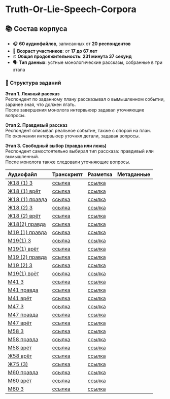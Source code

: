 # Truth-Or-Lie-Speech-Corpora

## 📚 Состав корпуса

- 🎧 **60 аудиофайлов**, записанных от **20 респондентов**
- 👥 **Возраст участников**: от **17 до 67 лет**
- ⏱ **Общая продолжительность**: **231 минута 37 секунд**
- 🗣 **Тип данных**: устные монологические рассказы, собранные в три этапа

### 🔄 Структура заданий

**Этап 1. Ложный рассказ**  
Респондент по заданному плану рассказывал о вымышленном событии, заранее зная, что должен лгать.  
После завершения монолога интервьюер задавал уточняющие вопросы.

**Этап 2. Правдивый рассказ**  
Респондент описывал реальное событие, также с опорой на план.  
По окончании интервьюер уточнял детали, задавая вопросы.

**Этап 3. Свободный выбор (правда или ложь)**  
Респондент самостоятельно выбирал тип рассказа: правдивый или вымышленный.  
После монолога также следовали уточняющие вопросы.

| Аудиофайл | Транскрипт | Разметка | Метаданные |
|:----------|:-----------|:---------|:------------|
| [Ж18 (1) 3](./Audio/17-20/Ж18%20(1)%203.mp3) | [ссылка](https://github.com/polyamba/Truth-Or-Lie-Speech-Corpora/blob/main/Transcriptions/Ж18%20(1)%203.mp3.txt) | [ссылка](https://github.com/polyamba/Truth-Or-Lie-Speech-Corpora/blob/main/Annotation/Ж18%20(1)%203_Жилина_2.txt) |              |
| [Ж18 (1) врëт](https://github.com/polyamba/Truth-Or-Lie-Speech-Corpora/blob/main/Audio/17-20/Ж18%20(1)%20врëт.txt) | [ссылка](https://github.com/polyamba/Truth-Or-Lie-Speech-Corpora/blob/main/Transcriptions/Ж18%20(1)%20врёт.mp3.txt) | [ссылка](https://github.com/polyamba/Truth-Or-Lie-Speech-Corpora/blob/main/Annotation/Ж18%20(1)%20врëт.txt) |              |
| [Ж18 (1) правда](https://github.com/polyamba/Truth-Or-Lie-Speech-Corpora/blob/main/Audio/17-20/Ж18%20(1)%20правда.txt) | [ссылка](https://github.com/polyamba/Truth-Or-Lie-Speech-Corpora/blob/main/Transcriptions/Ж18%20(1)%20правда.mp3.txt) | [ссылка](https://github.com/polyamba/Truth-Or-Lie-Speech-Corpora/blob/main/Annotation/Ж18%20(1)%20правда_Жилина.txt) |              |
| [Ж18 (2) 3](https://github.com/polyamba/Truth-Or-Lie-Speech-Corpora/blob/main/Audio/17-20/Ж18%20(2)%203.mp3) | [ссылка](https://github.com/polyamba/Truth-Or-Lie-Speech-Corpora/blob/main/Transcriptions/Ж18%20(2)%203.mp3.txt) | [ссылка](https://github.com/polyamba/Truth-Or-Lie-Speech-Corpora/blob/main/Annotation/Ж18%20(2)%203.txt) |              |
| [Ж18 (2) врёт](https://github.com/polyamba/Truth-Or-Lie-Speech-Corpora/blob/main/Audio/17-20/Ж18%20(2)%20врёт.mp3) | [ссылка](https://github.com/polyamba/Truth-Or-Lie-Speech-Corpora/blob/main/Transcriptions/Ж18%20(2)%20врёт.mp3.txt) | [ссылка](https://github.com/polyamba/Truth-Or-Lie-Speech-Corpora/blob/main/Annotation/Ж18(2)%20врет.txt) |              |
| [Ж18(2) правда](./Audio/17-20/М18(2)%20правда.mp3) | [ссылка](https://github.com/polyamba/Truth-Or-Lie-Speech-Corpora/blob/main/Transcriptions/М18(2)%20правда.mp3.txt) | [ссылка](https://github.com/polyamba/Truth-Or-Lie-Speech-Corpora/blob/main/Annotation/М18(2)_правда.txt) |              |
| [М19 (1) правда](./Audio/17-20/М19%20(1)%20говорит%20правду.mp3) | [ссылка](https://github.com/polyamba/Truth-Or-Lie-Speech-Corpora/blob/main/Transcriptions/М19%20(1)%20говорит%20правду.mp3.txt) | [ссылка](https://github.com/polyamba/Truth-Or-Lie-Speech-Corpora/tree/main/Annotation) |              |
| [М19(1) 3](./Audio/17-20/М18(2)%20правда.mp3) | [ссылка](https://github.com/polyamba/Truth-Or-Lie-Speech-Corpora/blob/main/Transcriptions/М18(2)%20правда.mp3.txt) | [ссылка](https://github.com/polyamba/Truth-Or-Lie-Speech-Corpora/blob/main/Annotation/М18(2)_правда.txt) |              |
| [М19(1) врёт](./Audio/17-20/М18(2)%20правда.mp3) | [ссылка](https://github.com/polyamba/Truth-Or-Lie-Speech-Corpora/blob/main/Transcriptions/М18(2)%20правда.mp3.txt) | [ссылка](https://github.com/polyamba/Truth-Or-Lie-Speech-Corpora/blob/main/Annotation/М18(2)_правда.txt) |              |
| [М19 (2) правда](./Audio/17-20/М19%20(2)%20говорит%20правду.mp3) | [ссылка](https://github.com/polyamba/Truth-Or-Lie-Speech-Corpora/blob/main/Transcriptions/М19%20(2)%20говорит%20правду.mp3.txt) | [ссылка](https://github.com/polyamba/Truth-Or-Lie-Speech-Corpora/blob/main/Annotation/М19_3.txt) |              |
| [М19 (2) 3](./Audio/17-20/М19%20(2)%203.mp3) | [ссылка](https://github.com/polyamba/Truth-Or-Lie-Speech-Corpora/blob/main/Transcriptions/М19%20(2)%203.mp3.txt) | [ссылка](https://github.com/polyamba/Truth-Or-Lie-Speech-Corpora/blob/main/Annotation/М19(2)3.txt) |              |
| [М19(1) врёт](./Audio/17-20/М18(1)%20врёт.mp3) | [ссылка](https://github.com/polyamba/Truth-Or-Lie-Speech-Corpora/blob/main/Transcriptions/М18(1)%20врёт.mp3.txt) | [ссылка](https://github.com/polyamba/Truth-Or-Lie-Speech-Corpora/blob/main/Annotation/М18(1)_врёт.txt) |              |
| [М41 3](./Audio/41-55/М41%203.mp3) | [ссылка](https://github.com/polyamba/Truth-Or-Lie-Speech-Corpora/blob/main/Transcriptions/М41%203.mp3.txt) | [ссылка](https://github.com/polyamba/Truth-Or-Lie-Speech-Corpora/blob/main/Annotation/M41%203.xlsx) |              |
| [М41 правда](./Audio/41-55/М41%20говорит%20правду.mp3) | [ссылка](https://github.com/polyamba/Truth-Or-Lie-Speech-Corpora/blob/main/Transcriptions/М41%20говорит%20правду.mp3.txt) | [ссылка](https://github.com/polyamba/Truth-Or-Lie-Speech-Corpora/blob/main/Annotation/M41%20ƒîƒîa®в%20ƒa††§r.xlsx) |              |
| [М41 врёт](./Audio/41-55/М41%20врёт.mp3) | [ссылка](https://github.com/polyamba/Truth-Or-Lie-Speech-Corpora/blob/main/Transcriptions/М41%20врёт.mp3.txt) | [ссылка](https://github.com/polyamba/Truth-Or-Lie-Speech-Corpora/blob/main/Annotation/M41%20Гасв.xlsx) |              |
| [М47 3](./Audio/41-55/М47%203.mp3) | [ссылка](https://github.com/polyamba/Truth-Or-Lie-Speech-Corpora/blob/main/Transcriptions/М47%203.mp3.txt) | [ссылка](https://github.com/polyamba/Truth-Or-Lie-Speech-Corpora/blob/main/Annotation/М47%203.xlsx) |              |
| [М47 правда](./Audio/41-55/М47%20говорит%20правду.mp3) | [ссылка](https://github.com/polyamba/Truth-Or-Lie-Speech-Corpora/blob/main/Transcriptions/М47%20говорит%20правду.mp3.txt) | [ссылка](https://github.com/polyamba/Truth-Or-Lie-Speech-Corpora/blob/main/Annotation/М47%20ƒîƒîa®в%20ƒa††§r.xlsx) |              |
| [М47 врёт](./Audio/41-55/М47%20врёт.mp3) | [ссылка](https://github.com/polyamba/Truth-Or-Lie-Speech-Corpora/blob/main/Transcriptions/М47%20врёт.mp3.txt) | [ссылка](https://github.com/polyamba/Truth-Or-Lie-Speech-Corpora/blob/main/Annotation/М47%20Гасв.xlsx) |              |
| [М58 3](./Audio/55%2B/М58%203.mp3) | [ссылка](https://github.com/polyamba/Truth-Or-Lie-Speech-Corpora/blob/main/Transcriptions/М58%203.mp3.txt) | [ссылка](https://github.com/polyamba/Truth-Or-Lie-Speech-Corpora/blob/main/Annotation/М58%203.xlsx) |              |
| [М58 правда](./Audio/55%2B/М58%20говорит%20правду.mp3) | [ссылка](https://github.com/polyamba/Truth-Or-Lie-Speech-Corpora/blob/main/Transcriptions/М58%20говорит%20правду.mp3.txt) | [ссылка](https://github.com/polyamba/Truth-Or-Lie-Speech-Corpora/blob/main/Annotation/М58%20ƒîƒîa®в%20ƒa††§r.xlsx) |              |
| [М58 врёт](./Audio/55%2B/М58%20врёт.mp3) | [ссылка](https://github.com/polyamba/Truth-Or-Lie-Speech-Corpora/blob/main/Transcriptions/М58%20врёт.mp3.txt) | [ссылка](https://github.com/polyamba/Truth-Or-Lie-Speech-Corpora/blob/main/Annotation/М58%20Гасв.xlsx) |              |
| [Ж58 врёт](./Audio/55%2B/Ж58%20врёт.mp3) | [ссылка](https://github.com/polyamba/Truth-Or-Lie-Speech-Corpora/blob/main/Transcriptions/Ж58%20врёт.mp3.txt) | [ссылка](./Annotation) |              |
| [Ж75 (3)](./Audio/55%2B/Ж75%20(3).mp3) | [ссылка](https://github.com/polyamba/Truth-Or-Lie-Speech-Corpora/blob/main/Transcriptions/Ж75%20(3).mp3.txt) | [ссылка](./Annotation) |              |
| [М60 правда](./Audio/55%2B/М60%20говорит%20правда.m4a) | [ссылка](https://github.com/polyamba/Truth-Or-Lie-Speech-Corpora/blob/main/Transcriptions/М60%20говорит%20правда.mp3.txt) | [ссылка](./Annotation) |              |
| [М60 врёт](./Audio/55%2B/М60%20врёт.m4a) | [ссылка](https://github.com/polyamba/Truth-Or-Lie-Speech-Corpora/blob/main/Transcriptions/М60%20врёт.mp3.txt) | [ссылка](./Annotation) |              |
| [М60 3](./Audio/55%2B/М60%203.m4a) | [ссылка](https://github.com/polyamba/Truth-Or-Lie-Speech-Corpora/blob/main/Transcriptions/М60%203.mp3.txt) | [ссылка](./Annotation) |              |
